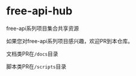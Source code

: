# free-api-hub
free-api系列项目集合共享资源

如果您对free-api系列项目感兴趣，欢迎PR到本仓库。

文档类PR在`/docs`目录

脚本类PR在`/scripts`目录
